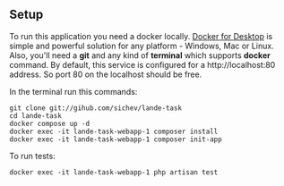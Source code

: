 ## Setup

To run this application you need a docker locally. [Docker for Desktop](https://www.docker.com/products/docker-desktop)
is simple and powerful solution for any platform - Windows, Mac or Linux. Also, you'll need a **git** and any kind of 
**terminal** which supports **docker** command. By default, this service is configured for a http://localhost:80 address. 
So port 80 on the localhost should be free.

In the terminal run this commands:

```shell
git clone git://gihub.com/sichev/lande-task
cd lande-task
docker compose up -d
docker exec -it lande-task-webapp-1 composer install
docker exec -it lande-task-webapp-1 composer init-app
```

To run tests:

```shell
docker exec -it lande-task-webapp-1 php artisan test
```
